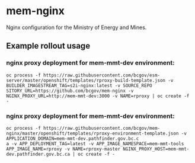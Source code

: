 # mem-nginx
Nginx configuration for the Ministry of Energy and Mines.

## Example rollout usage

### nginx proxy deployment for mem-mmt-dev environment:
```
oc process -f https://raw.githubusercontent.com/bcgov/esm-server/master/openshift/templates/rproxy-build-template.json -v BUILDER_IMAGESTREAM_TAG=s2i-nginx:latest -v SOURCE_REPO
SITORY_URL=https://github.com/bcgov/mem-nginx -v NGINX_PROXY_URL=http://mem-mmt-dev:3000 -v NAME=rproxy | oc create -f -
```
### nginx proxy deployment for mem-mmt-dev environment:

```
oc process -f https://raw.githubusercontent.com/bcgov/mem-nginx/master/openshift/templates/rproxy-environment-template.json -v APPLICATION_DOMAIN=mem-mmt-dev.pathfinder.gov.bc.c
a -v APP_DEPLOYMENT_TAG=latest -v APP_IMAGE_NAMESPACE=mem-mmt-tools APP_IMAGE_NAME=rproxy -v NAME=rproxy-master NGINX_PROXY_HOST=mem-mmt-dev.pathfinder.gov.bc.ca | oc create -f -
```

